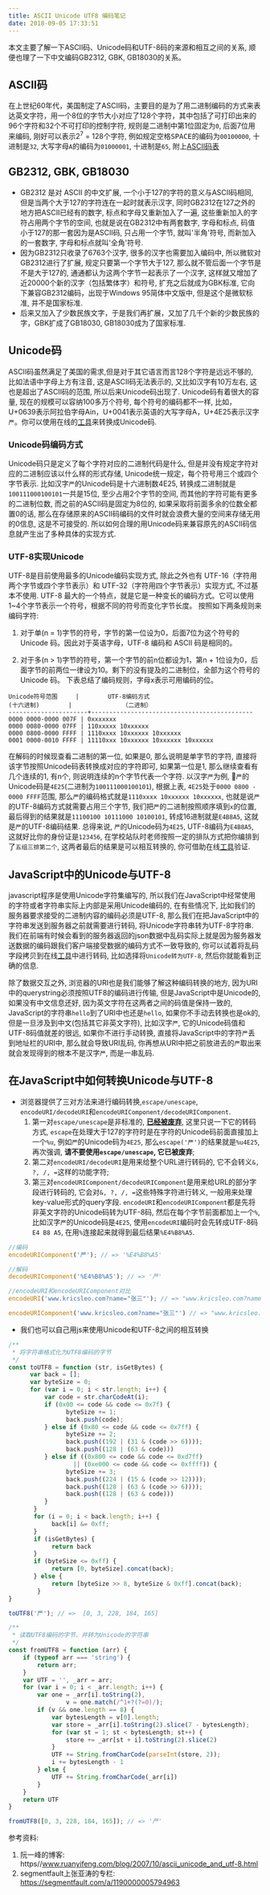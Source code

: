 ```yaml
---
title: ASCII Unicode UTF8 编码笔记
date: 2018-09-05 17:33:51
---
```


本文主要了解一下ASCII码、Unicode码和UTF-8码的来源和相互之间的关系, 顺便也理了一下中文编码GB2312, GBK, GB18030的关系。
<!-- more -->

## ASCII码
在上世纪60年代，美国制定了ASCII码，主要目的是为了用二进制编码的方式来表达英文字符，用一个8位的字节大小对应了128个字符，其中包括了可打印出来的96个字符和32个不可打印的控制字符, 规则是二进制中第1位固定为`0`, 后面7位用来编码, 刚好可以表示2<sup>7</sup> = 128个字符, 例如规定空格<kbd>SPACE</kbd>的编码为`00100000`, 十进制是`32`, 大写字母`A`的编码为`01000001`, 十进制是`65`, 附上[ASCII码表](https://www.sojson.com/asciitable.html)

## GB2312, GBK, GB18030
- GB2312 是对 ASCII 的中文扩展, 一个小于127的字符的意义与ASCII码相同, 但是当两个大于127的字符连在一起时就表示汉字, 同时GB2312在127之外的地方把ASCII已经有的数字, 标点和字母又重新加入了一遍, 这些重新加入的字符占用两个字节的空间, 也就是说在GB2312中有两套数字, 字母和标点, 码值小于127的那一套因为是ASCII码, 只占用一个字节, 就叫'半角'符号, 而新加入的一套数字, 字母和标点就叫'全角'符号.
- 因为GB2312只收录了6763个汉字, 很多的汉字也需要加入编码中, 所以微软对GB2312进行了扩展, 规定只要第一个字节大于127, 那么就不管后面一个字节是不是大于127的, 通通都认为这两个字节一起表示了一个汉字, 这样就又增加了近20000个新的汉字（包括繁体字）和符号, 扩充之后就成为GBK标准, 它向下兼容GB2312编码，出现于Windows 95简体中文版中, 但是这个是微软标准, 并不是国家标准.
- 后来又加入了少数民族文字，于是我们再扩展，又加了几千个新的少数民族的字，GBK扩成了GB18030, GB18030成为了国家标准.

## Unicode码
ASCII码虽然满足了美国的需求,但是对于其它语言而言128个字符是远远不够的, 比如法语中字母上方有注音, 这是ASCII码无法表示的, 又比如汉字有10万左右, 这也是超出了ASCII码的范围, 所以后来Unicode码出现了.
Unicode码有着很大的容量, 现在的规模可以容纳100多万个符号, 每个符号的编码都不一样, 比如，U+0639表示阿拉伯字母Ain，U+0041表示英语的大写字母A，U+4E25表示汉字`严`。你可以使用在线的[工具](https//tool.chinaz.com/Tools/unicode.aspx)来转换成Unicode码.
### Unicode码编码方式
Unicode码只是定义了每个字符对应的二进制代码是什么, 但是并没有规定字符对应的二进制应该以什么样的形式存储, Unicode统一规定，每个符号用三个或四个字节表示. 比如汉字`严`的Unicode码是十六进制数4E25, 转换成二进制就是`100111000100101`一共是15位, 至少占用2个字节的空间, 而其他的字符可能有更多的二进制位数, 而之前的ASCII码是固定为8位的, 如果采取将前面多余的位数全都置0的话, 那么在存储原来的ASCII码编码的文件时就会浪费大量的空间来存储无用的0信息, 这是不可接受的. 所以如何合理的用Unicode码来兼容原先的ASCII码信息就产生出了多种具体的实现方式.
### UTF-8实现Unicode
UTF-8是目前使用最多的Unicode编码实现方式, 除此之外也有 UTF-16（字符用两个字节或四个字节表示）和 UTF-32（字符用四个字节表示）实现方式, 不过基本不使用.
UTF-8 最大的一个特点，就是它是一种变长的编码方式。它可以使用1~4个字节表示一个符号，根据不同的符号而变化字节长度。
按照如下两条规则来编码字符:
1. 对于单(n = 1)字节的符号，字节的第一位设为0，后面7位为这个符号的 Unicode 码。因此对于英语字母，UTF-8 编码和 ASCII 码是相同的。

2. 对于多(n > 1)字节的符号，第一个字节的前n位都设为1，第n + 1位设为0，后面字节的前两位一律设为10。剩下的没有提及的二进制位，全部为这个符号的 Unicode 码。
下表总结了编码规则，字母x表示可用编码的位。
```
Unicode符号范围     |        UTF-8编码方式
(十六进制)        |              （二进制）
----------------------+---------------------------------------------
0000 0000-0000 007F | 0xxxxxxx
0000 0080-0000 07FF | 110xxxxx 10xxxxxx
0000 0800-0000 FFFF | 1110xxxx 10xxxxxx 10xxxxxx
0001 0000-0010 FFFF | 11110xxx 10xxxxxx 10xxxxxx 10xxxxxx
```
在解码的时候现查看二进制的第一位, 如果是0, 那么说明是单字节的字符, 直接将该字节按照Unicode码表转换成对应的字符即可, 如果第一位是1, 那么继续查看有几个连续的1, 有n个, 则说明连续的n个字节代表一个字符.
以汉字`严`为例, `严`的Unicode码是`4E25`(二进制为`100111000100101`), 根据上表, `4E25`处于`0000 0800 - 0000 FFFF`范围, 那么`严`的编码格式就是`1110xxxx 10xxxxxx 10xxxxxx`, 也就是说`严`的UTF-8编码方式就需要占用三个字节, 我们把`严`的二进制按照顺序填到`x`的位置, 最后得到的结果就是`11100100 10111000 10100101`, 转成16进制就是`E4B8A5`, 这就是`严`的UTF-8编码结果.
总得来说, `严`的Unicode码为`4E25`, UTF-8编码为`E4B8A5`, 这就好比你的身份证是`123456`, 在学校站队时老师按照一定的排队方式把你编排到了`五组三排第二个`, 这两者最后的结果是可以相互转换的, 你可借助在线[工具](https//tool.chinaz.com/Tools/unicode.aspx)验证.

## JavaScript中的Unicode与UTF-8
javascript程序是使用Unicode字符集编写的, 所以我们在JavaScript中经常使用的字符或者字符串实际上内部是采用Unicode编码的, 在有些情况下, 比如我们的服务器要求接受的二进制内容的编码必须是UTF-8, 那么我们在把JavaScript中的字符串发送到服务器之前就需要进行转码, 将Unicode字符串转为UTF-8字符串. 我们在前端有时候会看到的服务器返回的json数据中乱码实际上就是因为服务器发送数据的编码跟我们客户端接受数据的编码方式不一致导致的, 你可以试着将乱码字段拷贝到在线[工具](https//tool.chinaz.com/Tools/unicode.aspx)中进行转码, 比如选择将`Unicode转为UTF-8`, 然后你就能看到正确的信息.

除了数据交互之外, 浏览器的URI也是我们能够了解这种编码转换的地方, 因为URI中的querystring必须按照UTF8的编码进行传输, 但是JavaScript中是Unicode的, 如果没有中文信息还好, 因为英文字符在这两者之间的码值是保持一致的, JavaScript的字符串`hello`到了URI中也还是`hello`, 如果你不手动去转换也是ok的, 但是一旦涉及到中文(包括其它非英文字符), 比如汉字`严`, 它的Unicode码值和UTF-8码值就差的很远, 如果你不进行手动转换, 直接将JavaScript中的字符`严`丢到地址栏的URI中, 那么就会导致URI乱码, 你再想从URI中把之前放进去的`严`取出来就会发现得到的根本不是汉字`严`, 而是一串乱码.

## 在JavaScript中如何转换Unicode与UTF-8
- 浏览器提供了三对方法来进行编码转换,`escape/unescape`, `encodeURI/decodeURI`和`encodeURIComponent/decodeURIComponent`.
  1. 第一对`escape/unescape`是非标准的, **[已经被废弃](https://developer.mozilla.org/en-US/docs/Web/JavaScript/Reference/Global_Objects/escape)**, 这里只说一下它的转码方式, `escape`在处理大于127的字符时是在字符的Unicode码前面直接加上一个`%u`, 例如`严`的Unicode码为`4E25`, 那么`escape('严')`的结果就是`%u4E25`, 再次强调, **请不要使用`escape/unescape`, 它已被废弃**;
  2. 第二对`encodeURI/decodeURI`是用来给整个URL进行转码的, 它不会转义`&, ?, /, =`这样的功能字符;
  3. 第三对`encodeURIComponent/decodeURIComponent`是用来给URL的部分字段进行转码的, 它会对`&, ?, /, =`这些特殊字符进行转义, 一般用来处理key-value形式的query字段.
`encodeURI`和`encodeURIComponent`都是先将非英文字符的Unicode码转为UTF-8码, 然后在每个字节前面都加上一个`%`, 比如汉字`严`的Unicode码是`4E25`, 使用`encodeURI`编码时会先转成UTF-8码`E4 B8 A5`, 在用`%`连接起来就得到最后结果`%E4%B8%A5`.
```js
//编码
encodeURIComponent('严'); // => '%E4%B8%A5'

//解码
decodeURIComponent('%E4%B8%A5'); // => '严'

//encodeURI和encodeURIComponent对比
encodeURI('www.kricsleo.com?name="张三"'); // => "www.kricsleo.com?name=%22%E5%BC%A0%E4%B8%89%22"

encodeURIComponent('www.kricsleo.com?name="张三"') // => "www.kricsleo.com%3Fname%3D%22%E5%BC%A0%E4%B8%89%22"
```
- 我们也可以自己用js来使用Unicode和UTF-8之间的相互转换
```js
/**
 * 将字符串格式化为UTF8编码的字节
 */
const toUTF8 = function (str, isGetBytes) {
      var back = [];
      var byteSize = 0;
      for (var i = 0; i < str.length; i++) {
          var code = str.charCodeAt(i);
          if (0x00 <= code && code <= 0x7f) {
                byteSize += 1;
                back.push(code);
          } else if (0x80 <= code && code <= 0x7ff) {
                byteSize += 2;
                back.push((192 | (31 & (code >> 6))));
                back.push((128 | (63 & code)))
          } else if ((0x800 <= code && code <= 0xd7ff)
                  || (0xe000 <= code && code <= 0xffff)) {
                byteSize += 3;
                back.push((224 | (15 & (code >> 12))));
                back.push((128 | (63 & (code >> 6))));
                back.push((128 | (63 & code)))
          }
       }
       for (i = 0; i < back.length; i++) {
            back[i] &= 0xff;
       }
       if (isGetBytes) {
            return back
       }
       if (byteSize <= 0xff) {
            return [0, byteSize].concat(back);
       } else {
            return [byteSize >> 8, byteSize & 0xff].concat(back);
        }
}

toUTF8('严'); // =>  [0, 3, 228, 184, 165]

/**
 * 读取UTF8编码的字节，并转为Unicode的字符串
 */
const fromUTF8 = function (arr) {
    if (typeof arr === 'string') {
        return arr;
    }
    var UTF = '', _arr = arr;
    for (var i = 0; i < _arr.length; i++) {
        var one = _arr[i].toString(2),
                v = one.match(/^1+?(?=0)/);
        if (v && one.length == 8) {
            var bytesLength = v[0].length;
            var store = _arr[i].toString(2).slice(7 - bytesLength);
            for (var st = 1; st < bytesLength; st++) {
                store += _arr[st + i].toString(2).slice(2)
            }
            UTF += String.fromCharCode(parseInt(store, 2));
            i += bytesLength - 1
        } else {
            UTF += String.fromCharCode(_arr[i])
        }
    }
    return UTF
}

fromUTF8([0, 3, 228, 184, 165]); // => '严'
```

参考资料:
1. 阮一峰的博客: https//www.ruanyifeng.com/blog/2007/10/ascii_unicode_and_utf-8.html
2. segmentfault上张亚涛的专栏: https://segmentfault.com/a/1190000005794963
